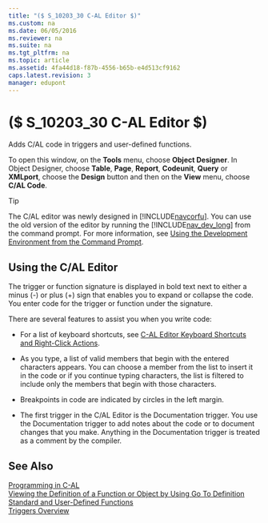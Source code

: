 ```yaml
---
title: "($ S_10203_30 C-AL Editor $)"
ms.custom: na
ms.date: 06/05/2016
ms.reviewer: na
ms.suite: na
ms.tgt_pltfrm: na
ms.topic: article
ms.assetid: 4fa44d18-f87b-4556-b65b-e4d513cf9162
caps.latest.revision: 3
manager: edupont
---
```

# ($ S_10203_30 C-AL Editor $)
Adds C\/AL code in triggers and user\-defined functions.  
  
 To open this window, on the **Tools** menu, choose **Object Designer**. In Object Designer, choose **Table**, **Page**, **Report**, **Codeunit**, **Query** or **XMLport**, choose the **Design** button and then on the **View** menu, choose **C\/AL Code**.  
  
> [!TIP]  
>  The C\/AL editor was newly designed in [!INCLUDE[navcorfu](../dynamics-nav/includes/navcorfu_md.md)]. You can use the old version of the editor by running the [!INCLUDE[nav_dev_long](../dynamics-nav/includes/nav_dev_long_md.md)] from the command prompt. For more information, see [Using the Development Environment from the Command Prompt](../dynamics-nav/Using-the-Development-Environment-from-the-Command-Prompt.md).  
  
## Using the C\/AL Editor  
 The trigger or function signature is displayed in bold text next to either a minus \(\-\) or plus \(\+\) sign that enables you to expand or collapse the code. You enter code for the trigger or function under the signature.  
  
 There are several features to assist you when you write code:  
  
-   For a list of keyboard shortcuts, see [C\-AL Editor Keyboard Shortcuts and Right\-Click Actions](../dynamics-nav/C-AL-Editor-Keyboard-Shortcuts-and-Right-Click-Actions.md).  
  
-   As you type, a list of valid members that begin with the entered characters appears. You can choose a member from the list to insert it in the code or if you continue typing characters, the list is filtered to include only the members that begin with those characters.  
  
-   Breakpoints in code are indicated by circles in the left margin.  
  
-   The first trigger in the C\/AL Editor is the Documentation trigger. You use the Documentation trigger to add notes about the code or to document changes that you make. Anything in the Documentation trigger is treated as a comment by the compiler.  
  
## See Also  
 [Programming in C\-AL](../dynamics-nav/Programming-in-C-AL.md)   
 [Viewing the Definition of a Function or Object by Using Go To Definition](../dynamics-nav/Viewing-the-Definition-of-a-Function-or-Object-by-Using-Go-To-Definition.md)   
 [Standard and User\-Defined Functions](../dynamics-nav/Standard-and-User-Defined-Functions.md)   
 [Triggers Overview](../dynamics-nav/Triggers-Overview.md)